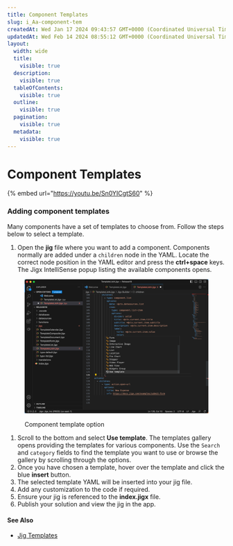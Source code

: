 ```yaml
---
title: Component Templates
slug: i_Aa-component-tem
createdAt: Wed Jan 17 2024 09:43:57 GMT+0000 (Coordinated Universal Time)
updatedAt: Wed Feb 14 2024 08:55:12 GMT+0000 (Coordinated Universal Time)
layout:
  width: wide
  title:
    visible: true
  description:
    visible: true
  tableOfContents:
    visible: true
  outline:
    visible: true
  pagination:
    visible: true
  metadata:
    visible: true
---
```


# Component Templates

{% embed url="https://youtu.be/Sn0YICgtS60" %}

### Adding component templates

Many components have a set of templates to choose from. Follow the steps below to select a template.

1. Open the **jig** file where you want to add a component. Components normally are added under a `children` node in the YAML. Locate the correct node position in the YAML editor and press the **ctrl+space** keys. The Jigx IntelliSense popup listing the available components opens.

<figure><img src="../../../.gitbook/assets/TemplatesCompCode.png" alt="Component template option"><figcaption><p>Component template option</p></figcaption></figure>

1. Scroll to the bottom and select **Use template**. The templates gallery opens providing the templates for various components. Use the `Search` and `category` fields to find the template you want to use or browse the gallery by scrolling through the options.
2. Once you have chosen a template, hover over the template and click the blue **insert** button.
3. The selected template YAML will be inserted into your jig file.
4. Add any customization to the code if required.
5. Ensure your jig is referenced to the **index.jigx** file.
6. Publish your solution and view the jig in the app.

#### See Also

* [Jig Templates](../jigs-_screens_/jig-templates.md)

